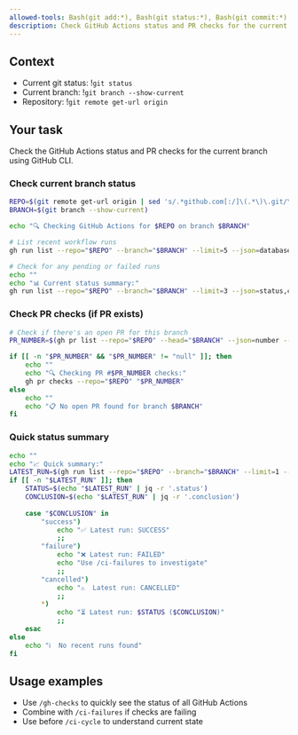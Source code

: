 ```yaml
---
allowed-tools: Bash(git add:*), Bash(git status:*), Bash(git commit:*), Bash(*)
description: Check GitHub Actions status and PR checks for the current branch
---
```


## Context

- Current git status: !`git status`
- Current branch: !`git branch --show-current`
- Repository: !`git remote get-url origin`

## Your task

Check the GitHub Actions status and PR checks for the current branch using GitHub CLI.

### Check current branch status
```bash
REPO=$(git remote get-url origin | sed 's/.*github.com[:/]\(.*\)\.git/\1/')
BRANCH=$(git branch --show-current)

echo "🔍 Checking GitHub Actions for $REPO on branch $BRANCH"

# List recent workflow runs
gh run list --repo="$REPO" --branch="$BRANCH" --limit=5 --json=databaseId,name,status,conclusion,createdAt --jq '.[] | "Run #\(.databaseId): \(.name) - \(.status) - \(.conclusion) - \(.createdAt)"'

# Check for any pending or failed runs
echo ""
echo "📊 Current status summary:"
gh run list --repo="$REPO" --branch="$BRANCH" --limit=3 --json=status,conclusion --jq 'group_by(.status)[] | {status: .[0].status, count: length}'
```

### Check PR checks (if PR exists)
```bash
# Check if there's an open PR for this branch
PR_NUMBER=$(gh pr list --repo="$REPO" --head="$BRANCH" --json=number --jq '.[0].number')

if [[ -n "$PR_NUMBER" && "$PR_NUMBER" != "null" ]]; then
    echo ""
    echo "🔍 Checking PR #$PR_NUMBER checks:"
    gh pr checks --repo="$REPO" "$PR_NUMBER"
else
    echo ""
    echo "📋 No open PR found for branch $BRANCH"
fi
```

### Quick status summary
```bash
echo ""
echo "📈 Quick summary:"
LATEST_RUN=$(gh run list --repo="$REPO" --branch="$BRANCH" --limit=1 --json=status,conclusion --jq '.[0]')
if [[ -n "$LATEST_RUN" ]]; then
    STATUS=$(echo "$LATEST_RUN" | jq -r '.status')
    CONCLUSION=$(echo "$LATEST_RUN" | jq -r '.conclusion')
    
    case "$CONCLUSION" in
        "success")
            echo "✅ Latest run: SUCCESS"
            ;;
        "failure")
            echo "❌ Latest run: FAILED"
            echo "Use /ci-failures to investigate"
            ;;
        "cancelled")
            echo "⚠️  Latest run: CANCELLED"
            ;;
        *)
            echo "⏳ Latest run: $STATUS ($CONCLUSION)"
            ;;
    esac
else
    echo "ℹ️  No recent runs found"
fi
```

## Usage examples
- Use `/gh-checks` to quickly see the status of all GitHub Actions
- Combine with `/ci-failures` if checks are failing
- Use before `/ci-cycle` to understand current state